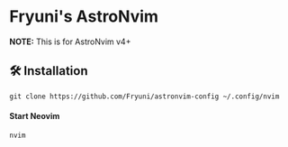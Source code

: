 # Fryuni's AstroNvim

**NOTE:** This is for AstroNvim v4+

## 🛠️ Installation

```shell
git clone https://github.com/Fryuni/astronvim-config ~/.config/nvim
```

#### Start Neovim

```shell
nvim
```
